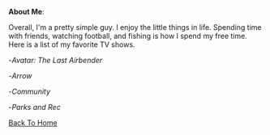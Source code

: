 **About Me**: 

Overall, I'm a pretty simple guy. I enjoy the little things in life. Spending time with friends, watching football, and fishing is how I spend my free time. 
Here is a list of my favorite TV shows.

-*Avatar: The Last Airbender*

-*Arrow*

-*Community*

-*Parks and Rec*


[Back To Home](README.md)
